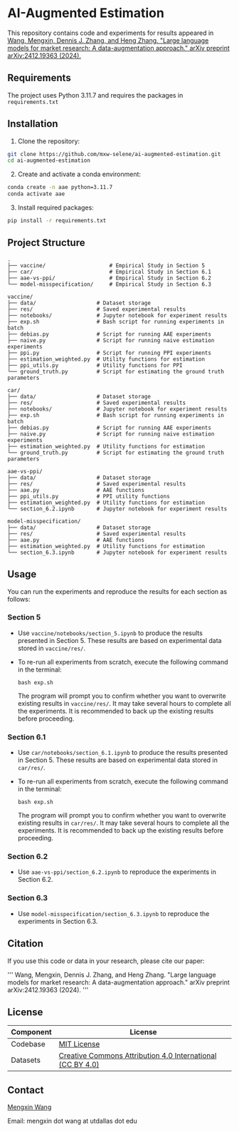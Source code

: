 # AI-Augmented Estimation

This repository contains code and experiments for results appeared in 
    [Wang, Mengxin, Dennis J. Zhang, and Heng Zhang. "Large language models for market research: A data-augmentation approach." arXiv preprint arXiv:2412.19363 (2024).](https://arxiv.org/pdf/2412.19363)


## Requirements
The project uses Python 3.11.7 and requires the packages in `requirements.txt`

## Installation

1. Clone the repository:
```bash
git clone https://github.com/mxw-selene/ai-augmented-estimation.git
cd ai-augmented-estimation
```

2. Create and activate a conda environment:
```bash
conda create -n aae python=3.11.7
conda activate aae
```

3. Install required packages:
```bash
pip install -r requirements.txt
```

## Project Structure

```
.
├── vaccine/                    # Empirical Study in Section 5
├── car/                        # Empirical Study in Section 6.1
├── aae-vs-ppi/                 # Empirical Study in Section 6.2
└── model-misspecification/     # Empirical Study in Section 6.3
```

```
vaccine/
├── data/                   # Dataset storage
├── res/                    # Saved experimental results
├── notebooks/              # Jupyter notebook for experiment results
├── exp.sh                  # Bash script for running experiments in batch
├── debias.py               # Script for running AAE experiments
├── naive.py                # Script for running naive estimation experiments
├── ppi.py                  # Script for running PPI experiments
├── estimation_weighted.py  # Utility functions for estimation
├── ppi_utils.py            # Utility functions for PPI
└── ground_truth.py         # Script for estimating the ground truth parameters
```

```
car/
├── data/                   # Dataset storage
├── res/                    # Saved experimental results
├── notebooks/              # Jupyter notebook for experiment results
├── exp.sh                  # Bash script for running experiments in batch
├── debias.py               # Script for running AAE experiments
├── naive.py                # Script for running naive estimation experiments
├── estimation_weighted.py  # Utility functions for estimation
└── ground_truth.py         # Script for estimating the ground truth parameters
```


```
aae-vs-ppi/
├── data/                   # Dataset storage
├── res/                    # Saved experimental results
├── aae.py                  # AAE functions
├── ppi_utils.py            # PPI utility functions
├── estimation_weighted.py  # Utility functions for estimation
└── section_6.2.ipynb       # Jupyter notebook for experiment results
```

```
model-misspecification/
├── data/                   # Dataset storage
├── res/                    # Saved experimental results
├── aae.py                  # AAE functions
├── estimation_weighted.py  # Utility functions for estimation
└── section_6.3.ipynb       # Jupyter notebook for experiment results
```



## Usage

You can run the experiments and reproduce the results for each section as follows:

### Section 5
- Use `vaccine/notebooks/section_5.ipynb` to produce the results presented in Section 5. These results are based on experimental data stored in `vaccine/res/`.

- To re-run all experiments from scratch, execute the following command in the terminal:

    ```
    bash exp.sh
    ```


    The program will prompt you to confirm whether you want to overwrite existing results in `vaccine/res/`. It may take several hours to complete all the experiments.
    It is recommended to back up the existing results before proceeding.

### Section 6.1
- Use `car/notebooks/section_6.1.ipynb` to produce the results presented in Section 5. These results are based on experimental data stored in `car/res/`.

- To re-run all experiments from scratch, execute the following command in the terminal:

    ```
    bash exp.sh
    ```


    The program will prompt you to confirm whether you want to overwrite existing results in `car/res/`. It may take several hours to complete all the experiments.
    It is recommended to back up the existing results before proceeding.

### Section 6.2

- Use `aae-vs-ppi/section_6.2.ipynb` to reproduce the experiments in Section 6.2.

### Section 6.3

- Use `model-misspecification/section_6.3.ipynb` to reproduce the experiments in Section 6.3.



## Citation

If you use this code or data in your research, please cite our paper:

'''
Wang, Mengxin, Dennis J. Zhang, and Heng Zhang. "Large language models for market research: A data-augmentation approach." arXiv preprint arXiv:2412.19363 (2024).
'''

## License
| Component        | License                                                                                                                             |
|------------------|-------------------------------------------------------------------------------------------------------------------------------------|
| Codebase         | [MIT License](LICENSE)                                                                                                                      |
| Datasets         | [Creative Commons Attribution 4.0 International (CC BY 4.0)](https://creativecommons.org/licenses/by/4.0/legalcode)                 |


## Contact

[Mengxin Wang](https://mxwang.site)

Email: mengxin dot wang at utdallas dot edu
